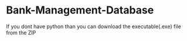 # Bank-Management-Database
If you dont have python than you can download the executable(.exe) file from the ZIP
